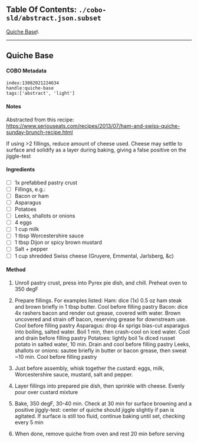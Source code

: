 ## Table Of Contents: ```./cobo-sld/abstract.json.subset```

[Quiche Base](#quiche-base)\


 ___ 
## Quiche Base

#### COBO Metadata
```
index:13082021224634
handle:quiche-base
tags:['abstract', 'light']
```

#### Notes
Abstracted from this recipe: https://www.seriouseats.com/recipes/2013/07/ham-and-swiss-quiche-sunday-brunch-recipe.html

If using >2 fillings, reduce amount of cheese used. Cheese may settle to surface and solidify as a layer during baking, giving a false positive on the jiggle-test

#### Ingredients
 - [ ] 1x prefabbed pastry crust
 - [ ] Fillings, e.g.:
  - [ ] Bacon or ham
  - [ ] Asparagus
  - [ ] Potatoes
  - [ ] Leeks, shallots or onions
 - [ ] 4 eggs
 - [ ] 1 cup milk
 - [ ] 1 tbsp Worcestershire sauce
 - [ ] 1 tbsp Dijon or spicy brown mustard
 - [ ] Salt + pepper
 - [ ] 1 cup shredded Swiss cheese (Gruyere, Emmental, Jarlsberg, &c)

#### Method
1. Unroll pastry crust, press into Pyrex pie dish, and chill. Preheat oven to 350 degF

2. Prepare fillings. For examples listed:
    Ham: dice (1x) 0.5 oz ham steak and brown briefly in 1 tbsp butter. Cool before filling pastry
    Bacon: dice 4x rashers bacon and render out grease, covered with water. Brown uncovered and strain off bacon, reserving grease for downstream use. Cool before filling pastry
    Asparagus: drop 4x sprigs bias-cut asparagus into boiling, salted water. Boil 1 min, then crash-cool on iced water. Cool and drain before filling pastry
    Potatoes: lightly boil 1x diced russet potato in salted water, 10 min. Drain and cool before filling pastry
    Leeks, shallots or onions: sautee briefly in butter or bacon grease, then sweat ~10 min. Cool before filling pastry

3. Just before assembly, whisk together the custard: eggs, milk, Worcestershire sauce, mustard, salt and pepper.

4. Layer fillings into prepared pie dish, then sprinkle with cheese. Evenly pour over custard mixture

5. Bake, 350 degF, 30-40 min. Check at 30 min for surface browning and a positive jiggly-test: center of quiche should jiggle slightly if pan is agitated. If surface is still too fluid, continue baking until set, checking every 5 min

6. When done, remove quiche from oven and rest 20 min before serving




